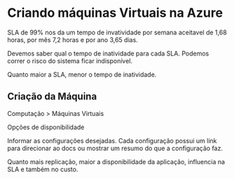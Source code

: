 # Criando máquinas Virtuais na Azure

SLA de 99% nos da um tempo de invatividade por semana aceitavel de 1,68 horas, por mês 7,2 horas e por ano 3,65 dias.

Devemos saber qual o tempo de inatividade para cada SLA. Podemos correr o risco do sistema ficar indisponível.

Quanto maior a SLA, menor o tempo de inatividade.

## Criação da Máquina
Computação > Máquinas Virtuais

Opções de disponibilidade

Informar as configurações desejadas. Cada configuração possui um link para direcionar ao docs ou mostrar um resumo do que a configuração faz.

Quanto mais replicação, maior a disponibilidade da aplicação, influencia na SLA e também no custo.
